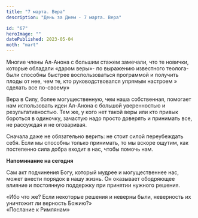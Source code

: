 ```yaml
---
title: "7 марта. Вера"
description: "День за Днем - 7 марта. Вера"

id: "67"
heroImage: ""
datePublished: 2023-05-04
moth: "mart"
---
```


Многие члены Ал-Анона с большим стажем замечали, что те новички, которые
обладали «даром веры»- по выражению известного теолога- были способны быстрее
воспользоваться программой и получить плоды от нее, чем те, кто
руководствовался упрямым настроем » сделать все по-своему»

Вера в Силу, более могущественную, чем наша собственная, помогает нам
использовать идеи Ал-Анона с большой уверенностью и результативностью. Тем же,
у кого нет такой веры или кто привык бороться в одиночку, зачастую надо просто
доверять и принимать все, не рассуждая и не оговаривая.

Сначала даже не обязательно верить: не стоит силой переубеждать себя. Если мы
способны только принимать, то мы вскоре ощутим, как постепенно сила добра
входит в нас, чтобы помочь нам.

**Напоминание на сегодня**

Сам акт подчинения Богу, который мудрее и могущественнее нас, может внести
порядок в нашу жизнь. Он оказывает ободряющее влияние и постоянную поддержку
при принятии нужного решения.

«Ибо что же? Если некоторые решения и неверны были, неверность их уничтожит ли
верность Божию?»  
«Послание к Римлянам»
